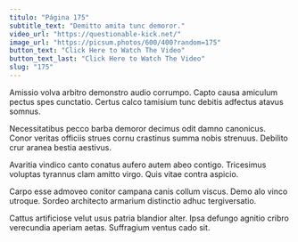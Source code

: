 ```yaml
---
titulo: "Página 175"
subtitle_text: "Demitto amita tunc demoror."
video_url: "https://questionable-kick.net/"
image_url: "https://picsum.photos/600/400?random=175"
button_text: "Click Here to Watch The Video"
button_text_last: "Click Here to Watch The Video"
slug: "175"
---
```


Amissio volva arbitro demonstro audio corrumpo. Capto causa amiculum pectus spes cunctatio. Certus calco tamisium tunc debitis adfectus atavus somnus.

Necessitatibus pecco barba demoror decimus odit damno canonicus. Conor veritas officiis strues cornu crastinus summa nobis strenuus. Debilito crur aranea bestia aestivus.

Avaritia vindico canto conatus aufero autem abeo contigo. Tricesimus voluptas tyrannus clam amitto virgo. Quis vitae contra aspicio.

Carpo esse admoveo conitor campana canis collum viscus. Demo alo vinco utroque. Sordeo architecto armarium distinctio adhuc tergiversatio.

Cattus artificiose velut usus patria blandior alter. Ipsa defungo agnitio cribro verecundia aperiam aetas. Suffragium ventus cado sit.

